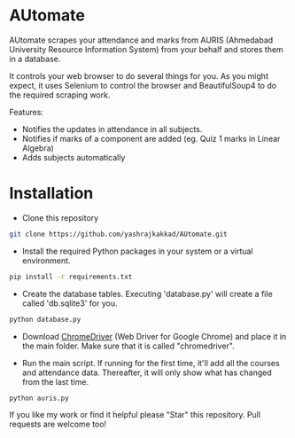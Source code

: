 # AUtomate

AUtomate scrapes your attendance and marks from AURIS (Ahmedabad University Resource Information System) from your behalf and stores them in a database. 

It controls your web browser to do several things for you. As you might expect, it uses Selenium to control the browser and BeautifulSoup4 to do the required scraping work.

Features:
  - Notifies the updates in attendance in all subjects.
  - Notifies if marks of a component are added (eg. Quiz 1 marks in Linear Algebra)
  - Adds subjects automatically


# Installation
  - Clone this repository
```sh
git clone https://github.com/yashrajkakkad/AUtomate.git
```
  - Install the required Python packages in your system or a virtual environment.
```sh
pip install -r requirements.txt
```
  - Create the database tables. Executing 'database.py' will create a file called 'db.sqlite3' for you.
```sh
python database.py
```

   - Download [ChromeDriver](https://chromedriver.chromium.org/downloads) (Web Driver for Google Chrome) and place it in the main folder. Make sure that it is called "chromedriver".

  - Run the main script. If running for the first time, it'll add all the courses and attendance data. Thereafter, it will only show what has changed from the last time.
```sh
python auris.py
```

If you like my work or find it helpful please "Star" this repository. Pull requests are welcome too!
